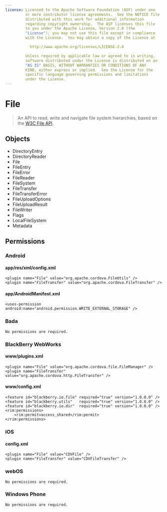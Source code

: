 ```yaml
---
license: Licensed to the Apache Software Foundation (ASF) under one
         or more contributor license agreements.  See the NOTICE file
         distributed with this work for additional information
         regarding copyright ownership.  The ASF licenses this file
         to you under the Apache License, Version 2.0 (the
         "License"); you may not use this file except in compliance
         with the License.  You may obtain a copy of the License at

           http://www.apache.org/licenses/LICENSE-2.0

         Unless required by applicable law or agreed to in writing,
         software distributed under the License is distributed on an
         "AS IS" BASIS, WITHOUT WARRANTIES OR CONDITIONS OF ANY
         KIND, either express or implied.  See the License for the
         specific language governing permissions and limitations
         under the License.
---
```


File
==========

> An API to read, write and navigate file system hierarchies, based on the [W3C File API](http://www.w3.org/TR/FileAPI).

Objects
-------

- DirectoryEntry
- DirectoryReader
- File
- FileEntry
- FileError
- FileReader
- FileSystem
- FileTransfer
- FileTransferError
- FileUploadOptions
- FileUploadResult
- FileWriter
- Flags
- LocalFileSystem
- Metadata

Permissions
-----------

### Android

#### app/res/xml/config.xml

    <plugin name="File" value="org.apache.cordova.FileUtils" />
    <plugin name="FileTransfer" value="org.apache.cordova.FileTransfer" />

#### app/AndroidManifest.xml

    <uses-permission android:name="android.permission.WRITE_EXTERNAL_STORAGE" />

### Bada

    No permissions are required.

### BlackBerry WebWorks

#### www/plugins.xml

    <plugin name="File" value="org.apache.cordova.file.FileManager" />
    <plugin name="FileTransfer" value="org.apache.cordova.http.FileTransfer" />

#### www/config.xml

    <feature id="blackberry.io.file" required="true" version="1.0.0.0" />
    <feature id="blackberry.utils"   required="true" version="1.0.0.0" />
    <feature id="blackberry.io.dir"  required="true" version="1.0.0.0" />
    <rim:permissions>
        <rim:permit>access_shared</rim:permit>
    </rim:permissions>

### iOS

#### config.xml

    <plugin name="File" value="CDVFile" />
    <plugin name="FileTransfer" value="CDVFileTransfer" />

### webOS

    No permissions are required.

### Windows Phone

    No permissions are required.
